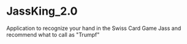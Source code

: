 # JassKing_2.0
Application to recognize your hand in the Swiss Card Game Jass and recommend what to call as "Trumpf"
